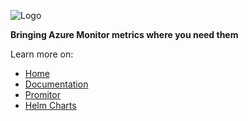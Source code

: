 ![Logo](https://docs.promitor.io/unreleased/media/logos/promitor.png)

**Bringing Azure Monitor metrics where you need them**

Learn more on:
- [Home](http://promitor.io/)
- [Documentation](https://docs.promitor.io/)
- [Promitor](https://github.com/tomkerkhove/promitor)
- [Helm Charts](https://github.com/promitor/charts)
